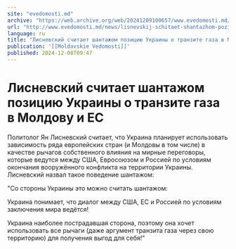 ```yaml
---
site: "evedomosti.md"
archive: "https://web.archive.org/web/20241209100657/www.evedomosti.md/news/lisnevskij-schitaet-shantazhom-poziciyu-ukrainy-o-tranzite-g"
url: "http://www.evedomosti.md/news/lisnevskij-schitaet-shantazhom-poziciyu-ukrainy-o-tranzite-g"
language: ru
title: "Лисневский считает шантажом позицию Украины о транзите газа в Молдову и ЕС"
publication: '[[Moldavskie Vedomosti]]'
published: 2024-12-08T09:47
---
```


# Лисневский считает шантажом позицию Украины о транзите газа в Молдову и ЕС

Политолог Ян Лисневский считает, что Украина планирует использовать зависимость ряда европейских стран (и Молдовы в том числе) в качестве рычагов собственного влияния на мирные переговоры, которые ведутся между США, Евросоюзом и Россией по условиям окончания вооружённого конфликта на территории Украины. Лисневский назвал такое поведение шантажом:

"Со стороны Украины это можно считать шантажом:

Украина понимает, что диалог между США, ЕС и Россией по условиям заключения мира ведётся!

Украина наиболее пострадавшая сторона, поэтому она хочет использовать все рычаги (даже аргумент транзита газа через свою территорию) для получения выгод для себя!" 